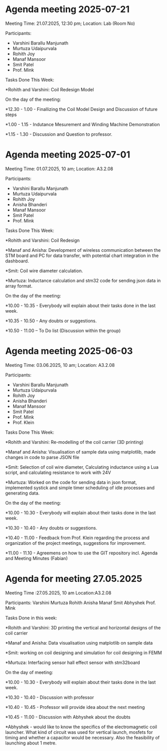 # Agenda meeting 2025-07-21

Meeting Time: 21.07.2025, 12:30 pm;
Location: Lab (Room No)


Participants:
- Varshini Barallu Manjunath
- Murtuza Udaipurvala
- Rohith Joy
- Manaf Mansoor
- Smit Patel
- Prof. Mink

Tasks Done This Week:

*Rohith and Varshini:  Coil Redesign Model

On the day of the meeting: 

*12.30 - 1.00 - Finallizing the Coil Model Design and Discussion of future steps

*1.00 - 1.15 - Indutance Mesurement and Winding Machine Demonstration

*1.15 - 1.30 - Discussion and Question to professor. 

# Agenda meeting 2025-07-01

Meeting Time: 01.07.2025, 10 am;
Location: A3.2.08


Participants:
- Varshini Barallu Manjunath
- Murtuza Udaipurvala
- Rohith Joy
- Anisha Bhanderi
- Manaf Mansoor
- Smit Patel
- Prof. Mink

Tasks Done This Week:

*Rohith and Varshini:  Coil Redesign

*Manaf and Anisha: Development of wireless communication between the STM board and PC for data transfer, with potential chart integration in the dashboard.

*Smit: Coil wire diameter calculation.

*Murtuza:  Inductance calculation and stm32 code for sending json data in array format.

On the day of the meeting: 

*10.00 - 10.35 - Everybody will explain about their tasks done in the last week.

*10.35 - 10.50 - Any doubts or suggestions.

*10.50 - 11.00 – To Do list (Discussion within the group) 



# Agenda meeting 2025-06-03

Meeting Time: 03.06.2025, 10 am;
Location: A3.2.08


Participants:
- Varshini Barallu Manjunath
- Murtuza Udaipurvala
- Rohith Joy
- Anisha Bhanderi
- Manaf Mansoor
- Smit Patel
- Prof. Mink
- Prof. Klein

Tasks Done This Week:

*Rohith and Varshini: Re-modelling of the coil carrier (3D printing)

*Manaf and Anisha: Visualisation of sample data using matplotlib, made changes in code to parse JSON file

*Smit: Selection of coil wire diameter, Calculating inductance using a Lua script, and calculating resistance to work with 24V

*Murtuza: Worked on the code for sending data in json format, implemented systick and simple timer scheduling of idle processes and generating data.


On the day of the meeting: 

*10.00 - 10.30 - Everybody will explain about their tasks done in the last week.

*10.30 - 10.40 - Any doubts or suggestions.

*10.40 - 11.00 - Feedback from Prof. Klein regarding the process and organization of the project meetings, suggestions for improvement.

*11.00 - 11.10 - Agreemens on how to use the GIT repository incl. Agenda and Meeting Minutes (Fabian)

# Agenda for meeting 27.05.2025

Meeting Time :27.05.2025, 10 am
Location:A3.2.08


Participants:
Varshini
Murtuza
Rohith
Anisha
Manaf
Smit
Abhyshek
Prof. Mink


Tasks Done in this week:

*Rohith and Varshini: 3D printing the vertical and horizontal designs of the coil carrier

*Manaf and Anisha: Data visualisation using matplotlib on sample data

*Smit: working on coil designing and simulation for coil designing in FEMM

*Murtuza: Interfacing sensor hall effect sensor with stm32board


On the day of meeting: 

*10.00 - 10.30 - Everybody will explain about their tasks done in the last week.

*10.30 - 10.40 - Discussion with professor

*10.40 - 10.45 - Professor will provide idea about the next meeting

*10.45 - 11.00 - Discussion with Abhyshek about the doubts

*Abhyshek -  would like to know the specifics of the electromagnetic coil launcher. What kind of circuit was used for vertical launch, mosfets for timing and whether a capacitor would be necessary. Also the feasibility of launching about 1 metre.

